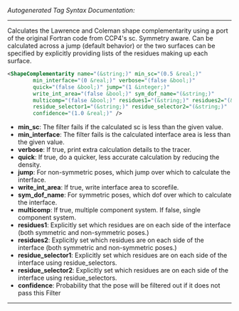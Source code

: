 <!-- THIS IS AN AUTOGENERATED FILE: Don't edit it directly, instead change the schema definition in the code itself. -->

_Autogenerated Tag Syntax Documentation:_

---
Calculates the Lawrence and Coleman shape complementarity using a port of the original Fortran code from CCP4's sc. Symmetry aware. Can be calculated across a jump (default behavior) or the two surfaces can be specified by explicitly providing lists of the residues making up each surface.

```xml
<ShapeComplementarity name="(&string;)" min_sc="(0.5 &real;)"
        min_interface="(0 &real;)" verbose="(false &bool;)"
        quick="(false &bool;)" jump="(1 &integer;)"
        write_int_area="(false &bool;)" sym_dof_name="(&string;)"
        multicomp="(false &bool;)" residues1="(&string;)" residues2="(&string;)"
        residue_selector1="(&string;)" residue_selector2="(&string;)"
        confidence="(1.0 &real;)" />
```

-   **min_sc**: The filter fails if the calculated sc is less than the given value.
-   **min_interface**: The filter fails is the calculated interface area is less than the given value.
-   **verbose**: If true, print extra calculation details to the tracer.
-   **quick**: If true, do a quicker, less accurate calculation by reducing the density.
-   **jump**: For non-symmetric poses, which jump over which to calculate the interface.
-   **write_int_area**: If true, write interface area to scorefile.
-   **sym_dof_name**: For symmetric poses, which dof over which to calculate the interface.
-   **multicomp**: If true, multiple component system. If false, single component system.
-   **residues1**: Explicitly set which residues are on each side of the interface (both symmetric and non-symmetric poses.)
-   **residues2**: Explicitly set which residues are on each side of the interface (both symmetric and non-symmetric poses.)
-   **residue_selector1**: Explicitly set which residues are on each side of the interface using residue_selectors.
-   **residue_selector2**: Explicitly set which residues are on each side of the interface using residue_selectors.
-   **confidence**: Probability that the pose will be filtered out if it does not pass this Filter

---
